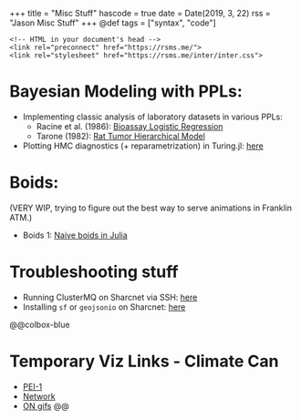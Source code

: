 +++
title = "Misc Stuff"
hascode = true
date = Date(2019, 3, 22)
rss = "Jason Misc Stuff"
+++
@def tags = ["syntax", "code"]

~~~
<!-- HTML in your document's head -->
<link rel="preconnect" href="https://rsms.me/">
<link rel="stylesheet" href="https://rsms.me/inter/inter.css">
~~~


<!-- 
# Julia Bayes 
## Reparametrization in Turing.jl

Finish the Neal funnel writeup [here](/pages/neal). 

## Turing pitfalls

This is going to be a page with some easy to make mistakes, and ways to avoid them. [here](/pages/turingpitfalls). 

## Some random models
Way later

- Splines
- Epidemic models
    - Chain Binomial
    - SIR - Diffeq
    - SIR - Markov process
    - Partially specified models
- Paintings  -->


# Bayesian Modeling with PPLs:
- Implementing classic analysis of laboratory datasets in various PPLs:
    - Racine et al. (1986): [Bioassay Logistic Regression](/pages/BayesEx/BDA3/BioAssay1/bioassay1)
    - Tarone (1982): [Rat Tumor Hierarchical Model](/pages/BayesEx/BDA3/RatTumor/RT1)
- Plotting HMC diagnostics (+ reparametrization) in Turing.jl: [here](/pages/neal)


# Boids:
(VERY WIP, trying to figure out the best way to serve animations in Franklin ATM.)

- Boids 1: [Naive boids in Julia](/pages/Boids/boids1)

# Troubleshooting stuff
- Running ClusterMQ on Sharcnet via SSH: [here](/pages/scratchpad/cmq_sharc)
- Installing `sf` or `geojsonio` on Sharcnet: [here](/pages/scratchpad/sf_sharc)

@@colbox-blue
# Temporary Viz Links - Climate Can
- [PEI-1](/pages/climate-can/pei-1)
- [Network](/pages/climate-can/visnet)
- [ON gifs](/pages/climate-can/anim)
@@
